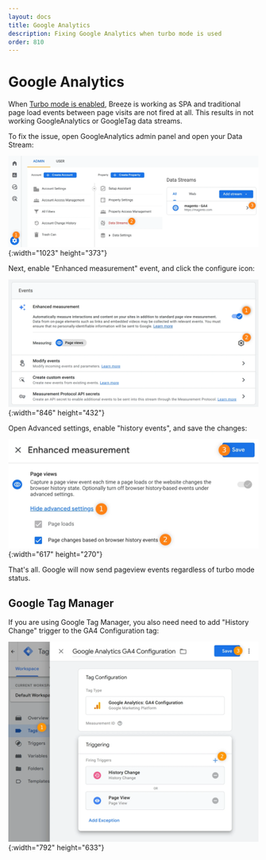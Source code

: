 ```yaml
---
layout: docs
title: Google Analytics
description: Fixing Google Analytics when turbo mode is used
order: 810
---
```


# Google Analytics

When [Turbo mode is enabled](settings), Breeze is working as SPA and traditional
page load events between page visits are not fired at all. This results in not
working GoogleAnalytics or GoogleTag data streams.

To fix the issue, open GoogleAnalytics admin panel and open your Data Stream:

![GoogleAnalytics admin panel screeshot](/assets/img/google-analytics/admin-panel.webp){:width="1023" height="373"}

Next, enable "Enhanced measurement" event, and click the configure icon:

![Data stream events screeshot](/assets/img/google-analytics/data-stream-events.webp){:width="846" height="432"}

Open Advanced settings, enable "history events", and save the changes:

![Enhanced measurement settings screenshot](/assets/img/google-analytics/enhanced-measurement.webp){:width="617" height="270"}

That's all. Google will now send pageview events regardless of turbo mode status.

## Google Tag Manager

If you are using Google Tag Manager, you also need need to add "History Change" trigger
to the GA4 Configuration tag:

![GA4 tag settings in the Google Tag Manager](/assets/img/google-analytics/tag-manager.webp){:width="792" height="633"}
